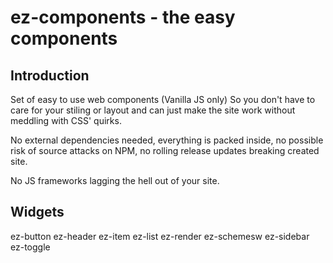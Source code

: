 ez-components - the easy components
==================================

Introduction
---------------
Set of easy to use web components (Vanilla JS only)
So you don't have to care for your stiling or layout and can just make the site work without meddling with CSS' quirks.

No external dependencies needed, everything is packed inside, no possible risk of source attacks on NPM, 
no rolling release updates breaking created site.

No JS frameworks lagging the hell out of your site.


Widgets
---------------
ez-button
ez-header
ez-item
ez-list
ez-render
ez-schemesw
ez-sidebar
ez-toggle

